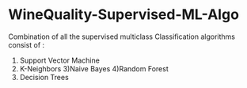 # WineQuality-Supervised-ML-Algo
Combination of all the supervised multiclass Classification algorithms 
consist of :
1) Support Vector Machine
2) K-Neighbors
3)Naive Bayes
4)Random Forest
5) Decision Trees

